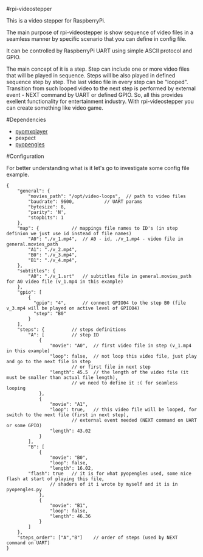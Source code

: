 #rpi-videostepper

This is a video stepper for RaspberryPi.

The main purpose of rpi-videostepper is show sequence of video files in a seamless manner by specific scenario that you can define in config file.

It can be controlled by RaspberryPi UART using simple ASCII protocol and GPIO.

The main concept of it is a step. Step can include one or more video files that will be played in sequence. Steps will be also played in defined sequence step by step. The last video file in every step can be "looped". Transition from such looped video to the next step is performed by external event - NEXT command by UART or defined GPIO.
So, all this provides exellent functionality for entertainment industry.
With rpi-videostepper you can create something like video game.

#Dependencies

* [pyomxplayer](https://github.com/jbaiter/pyomxplayer)
* pexpect
* [pyopengles](https://github.com/peterderivaz/pyopengles)

#Configuration

For better understanding what is it let's go to investigate some config file example.

```
{
    "general": {
        "movies_path": "/opt/video-loops",	// path to video files
        "baudrate": 9600,			// UART params
        "bytesize": 8,					
        "parity": 'N',
        "stopbits": 1
    },
    "map": {			// mappings file names to ID's (in step definion we just use id instead of file names)
        "A0": "./v_1.mp4",	// A0 - id, ./v_1.mp4 - video file in general.movies_path
        "A1": "./v_2.mp4",
        "B0": "./v_3.mp4",
        "B1": "./v_4.mp4",
    },
    "subtitles": {
    	"A0": "./v_1.srt"	// subtitles file in general.movies_path for A0 video file (v_1.mp4 in this example)
    },
    "gpio": [
    	{
    	  "gpio": "4",		// connect GPIO04 to the step B0 (file v_3.mp4 will be played on active level of GPIO04)
    	  "step": "B0"
        }
    ],
    "steps": {			// steps definitions
        "A": [			// step ID
            {
                "movie": "A0",	// first video file in step (v_1.mp4 in this example)
                "loop": false,	// not loop this video file, just play and go to the next file in step 
                		// or first file in next step
                "length": 45.5	// the length of the video file (it must be smaller than actual file length), 
                		// we need to define it :( for seamless looping
            },
            {
                "movie": "A1",
                "loop": true,	// this video file will be looped, for switch to the next file (first in next step),
                		// external event needed (NEXT command on UART or some GPIO)
                "length": 43.02
            }
        ],
        "B": [
            {
                "movie": "B0",
                "loop": false,
                "length": 16.02,
		"flash": true	// it is for what pyopengles used, some nice flash at start of playing this file,
				// shaders of it i wrote by myself and it is in pyopengles.py
            },
      	    {
                "movie": "B1",
                "loop": false,
                "length": 46.36
            }
        ]
    },
    "steps_order": ["A","B"]	// order of steps (used by NEXT command on UART)
}
```
